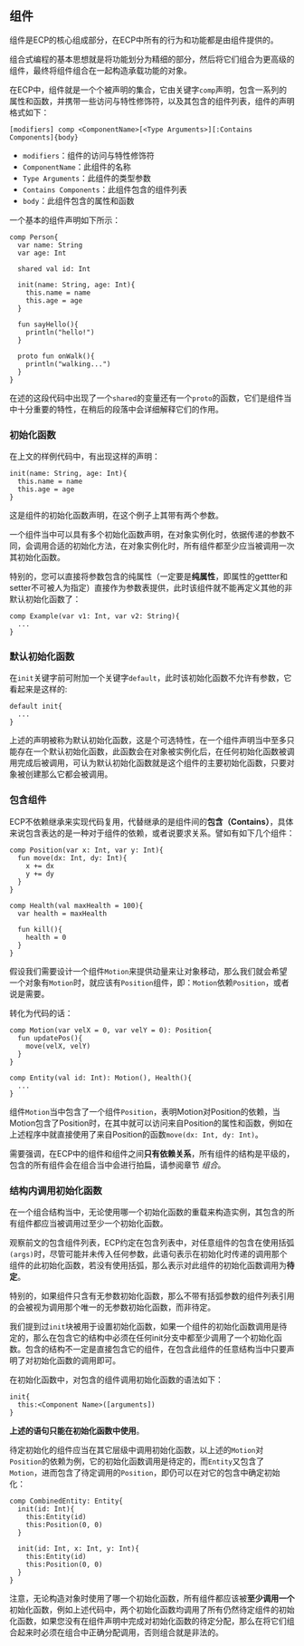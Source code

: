## 组件

组件是ECP的核心组成部分，在ECP中所有的行为和功能都是由组件提供的。

组合式编程的基本思想就是将功能划分为精细的部分，然后将它们组合为更高级的组件，最终将组件组合在一起构造承载功能的对象。

在ECP中，组件就是一个个被声明的集合，它由关键字`comp`声明，包含一系列的属性和函数，并携带一些访问与特性修饰符，以及其包含的组件列表，组件的声明格式如下：

```ecs
[modifiers] comp <ComponentName>[<Type Arguments>][:Contains Components]{body}
```

- `modifiers`：组件的访问与特性修饰符
- `ComponentName`：此组件的名称
- `Type Arguments`：此组件的类型参数
- `Contains Components`：此组件包含的组件列表
- `body`：此组件包含的属性和函数

一个基本的组件声明如下所示：

```ecp
comp Person{
  var name: String
  var age: Int
  
  shared val id: Int
  
  init(name: String, age: Int){
    this.name = name
    this.age = age
  }
  
  fun sayHello(){
    println("hello!")
  }
  
  proto fun onWalk(){
    println("walking...")
  }
}
```

在述的这段代码中出现了一个`shared`的变量还有一个`proto`的函数，它们是组件当中十分重要的特性，在稍后的段落中会详细解释它们的作用。

### 初始化函数

在上文的样例代码中，有出现这样的声明：

```ecs
init(name: String, age: Int){
  this.name = name
  this.age = age
}
```

这是组件的初始化函数声明，在这个例子上其带有两个参数。

一个组件当中可以具有多个初始化函数声明，在对象实例化时，依据传递的参数不同，会调用合适的初始化方法，在对象实例化时，所有组件都至少应当被调用一次其初始化函数。

特别的，您可以直接将参数包含的纯属性（一定要是**纯属性**，即属性的gettter和setter不可被人为指定）直接作为参数表提供，此时该组件就不能再定义其他的非默认初始化函数了：

```ecp
comp Example(var v1: Int, var v2: String){
  ...
}
```

### 默认初始化函数

在`init`关键字前可附加一个关键字`default`，此时该初始化函数不允许有参数，它看起来是这样的:

```ecs
default init{
  ...
}
```

上述的声明被称为默认初始化函数，这是个可选特性，在一个组件声明当中至多只能存在一个默认初始化函数，此函数会在对象被实例化后，在任何初始化函数被调用完成后被调用，可认为默认初始化函数就是这个组件的主要初始化函数，只要对象被创建那么它都会被调用。

### 包含组件

ECP不依赖继承来实现代码复用，代替继承的是组件间的**包含（Contains）**，具体来说包含表达的是一种对于组件的依赖，或者说要求关系。譬如有如下几个组件：

```ecs
comp Position(var x: Int, var y: Int){
  fun move(dx: Int, dy: Int){
    x += dx
    y += dy
  }
}

comp Health(val maxHealth = 100){
  var health = maxHealth
  
  fun kill(){
    health = 0
  }
}
```

假设我们需要设计一个组件`Motion`来提供动量来让对象移动，那么我们就会希望一个对象有`Motion`时，就应该有`Position`组件，即：`Motion`依赖`Position`，或者说是需要。

转化为代码的话：

```ecp
comp Motion(var velX = 0, var velY = 0): Position{
  fun updatePos(){
    move(velX, velY)
  }
}

comp Entity(val id: Int): Motion(), Health(){
  ...
}
```

组件`Motion`当中包含了一个组件`Position`，表明Motion对Position的依赖，当Motion包含了Position时，在其中就可以访问来自Position的属性和函数，例如在上述程序中就直接使用了来自Position的函数`move(dx: Int, dy: Int)`。

需要强调，在ECP中的组件和组件之间**只有依赖关系**，所有组件的结构是平级的，包含的所有组件会在组合当中会进行拍扁，请参阅章节 *组合*。

### 结构内调用初始化函数

在一个组合结构当中，无论使用哪一个初始化函数的重载来构造实例，其包含的所有组件都应当被调用过至少一个初始化函数。

观察前文的包含组件列表，ECP约定在包含列表中，对任意组件的包含在使用括弧`(args)`时，尽管可能并未传入任何参数，此语句表示在初始化时传递的调用那个组件的此初始化函数，若没有使用括弧，那么表示对此组件的初始化函数调用为**待定**。

特别的，如果组件只含有无参数初始化函数，那么不带有括弧参数的组件列表引用的会被视为调用那个唯一的无参数初始化函数，而非待定。

我们提到过`init`块被用于设置初始化函数，如果一个组件的初始化函数调用是待定的，那么在包含它的结构中必须在任何init分支中都至少调用了一个初始化函数。包含的结构不一定是直接包含它的组件，在包含此组件的任意结构当中只要声明了对初始化函数的调用即可。

在初始化函数中，对包含的组件调用初始化函数的语法如下：

```ecs
init{
  this:<Component Name>([arguments])
}
```

**上述的语句只能在初始化函数中使用**。

待定初始化的组件应当在其它层级中调用初始化函数，以上述的`Motion`对`Position`的依赖为例，它的初始化函数调用是待定的，而`Entity`又包含了`Motion`，进而包含了待定调用的`Position`，即仍可以在对它的包含中确定初始化：

```ecp
comp CombinedEntity: Entity{
  init(id: Int){
    this:Entity(id)
    this:Position(0, 0)
  }

  init(id: Int, x: Int, y: Int){
    this:Entity(id)
    this:Position(0, 0)
  }
}
```

注意，无论构造对象时使用了哪一个初始化函数，所有组件都应该被**至少调用一个**初始化函数，例如上述代码中，两个初始化函数均调用了所有仍然待定组件的初始化函数，如果您没有在组件声明中完成对初始化函数的待定分配，那么在将它们组合起来时必须在组合中正确分配调用，否则组合就是非法的。
